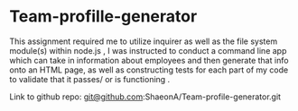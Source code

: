 # Team-profille-generator  
This assignment required me to utilize inquirer as well as the file system module(s) within node.js , I was instructed to conduct a 
command line app which can take in information about employees and then generate that info onto an HTML page, as well as constructing tests for each part of my code to validate that it passes/ or is functioning . 

Link to github repo: git@github.com:ShaeonA/Team-profile-generator.git


